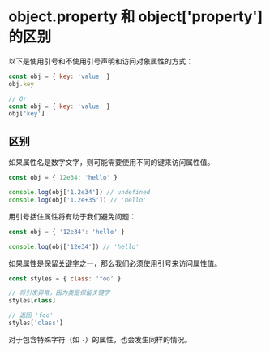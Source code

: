 # object.property 和 object['property'] 的区别

以下是使用引号和不使用引号声明和访问对象属性的方式：

```js
const obj = { key: 'value' }
obj.key

// Or
const obj = { key: 'value' }
obj['key']
```

## 区别

如果属性名是数字文字，则可能需要使用不同的键来访问属性值。

```js
const obj = { 12e34: 'hello' }

console.log(obj['1.2e34']) // undefined
console.log(obj['1.2e+35']) // 'hello'
```

用引号括住属性将有助于我们避免问题：

```js
const obj = { '12e34': 'hello' }

console.log(obj['12e34']) // 'hello'
```

如果属性是保留[关键字](https://developer.mozilla.org/en-US/docs/Web/JavaScript/Reference/Lexical_grammar#Keywords)之一，那么我们必须使用引号来访问属性值。

```js
const styles = { class: 'foo' }

// 将引发异常，因为类是保留关键字
styles[class]

// 返回 'foo'
styles['class']
```

对于包含特殊字符（如 `-`）的属性，也会发生同样的情况。
